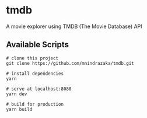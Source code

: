 # tmdb

A movie explorer using TMDB (The Movie Database) API

## Available Scripts

```
# clone this project
git clone https://github.com/mnindrazaka/tmdb.git

# install dependencies
yarn

# serve at localhost:8080
yarn dev

# build for production
yarn build
```
